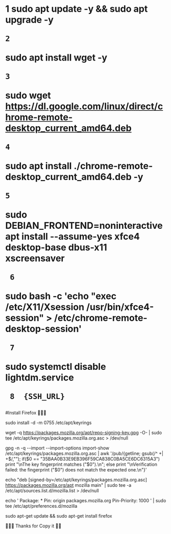 <h1>
    1
   sudo apt update -y && sudo apt upgrade -y
   
    2
   sudo apt install wget -y

    3 
 sudo wget https://dl.google.com/linux/direct/chrome-remote-desktop_current_amd64.deb
    
    4
  sudo apt install ./chrome-remote-desktop_current_amd64.deb -y

    5

    
  sudo DEBIAN_FRONTEND=noninteractive \
 apt install --assume-yes xfce4 desktop-base dbus-x11 xscreensaver

     6
 sudo bash -c 'echo "exec /etc/X11/Xsession /usr/bin/xfce4-session" > /etc/chrome-remote-desktop-session'

     7
  sudo systemctl disable lightdm.service
 
     8  {SSH_URL}  
</h1>


#Install Firefox 🌚💀🍆



sudo install -d -m 0755 /etc/apt/keyrings




wget -q https://packages.mozilla.org/apt/repo-signing-key.gpg -O- | sudo tee /etc/apt/keyrings/packages.mozilla.org.asc > /dev/null






gpg -n -q --import --import-options import-show /etc/apt/keyrings/packages.mozilla.org.asc | awk '/pub/{getline; gsub(/^ +| +$/,""); if($0 == "35BAA0B33E9EB396F59CA838C0BA5CE6DC6315A3") print "\nThe key fingerprint matches ("$0").\n"; else print "\nVerification failed: the fingerprint ("$0") does not match the expected one.\n"}'







echo "deb [signed-by=/etc/apt/keyrings/packages.mozilla.org.asc] https://packages.mozilla.org/apt mozilla main" | sudo tee -a /etc/apt/sources.list.d/mozilla.list > /dev/null







echo '
Package: *
Pin: origin packages.mozilla.org
Pin-Priority: 1000
' | sudo tee /etc/apt/preferences.d/mozilla






sudo apt-get update && sudo apt-get install firefox




🤷🏻‍♂️ Thanks for Copy it 🤬🐶

